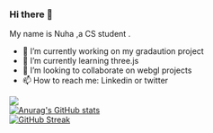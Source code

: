 ### Hi there 👋
My name is Nuha ,a CS student .
- 🔭 I’m currently working on my gradaution project
- 🌱 I’m currently learning three.js
- 👯 I’m looking to collaborate on webgl projects
- 📫 How to reach me: Linkedin or twitter


![](https://komarev.com/ghpvc/?username=nohapepeep)
<br>
[![Anurag's GitHub stats](https://github-readme-stats.vercel.app/api?username=nohapepeep&theme=calm)](https://github.com/NohaPepeep/github-readme-stats)
<br>
[![GitHub Streak](https://github-readme-streak-stats.herokuapp.com/?user=nohapepeep&theme=calm)](https://github.com/DenverCoder1/github-readme-streak-stats)
